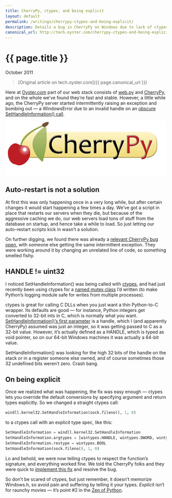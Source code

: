 ```yaml
---
title: CherryPy, ctypes, and being explicit
layout: default
permalink: /writings/cherrypy-ctypes-and-being-explicit/
description: Details a bug in CherryPy on Windows due to lack of ctypes argument types
canonical_url: http://tech.oyster.com/cherrypy-ctypes-and-being-explicit/
---
```

<h1>{{ page.title }}</h1>
<p class="subtitle">October 2011</p>

> [Original article on tech.oyster.com]({{ page.canonical_url }})

Here at [Oyster.com][2] part of our web stack consists of [web.py][3] and [CherryPy][1], and on the whole we&#8217;ve found they&#8217;re fast and stable. However, a little while ago, the CherryPy server started intermittently raising an exception and bombing out &#8212; a WindowsError due to an invalid handle on an [obscure SetHandleInformation() call][4].

![CherryPy web framework logo](/images/cherrypy_logo_big.png)

## Auto-restart is not a solution

At first this was only happening once in a very long while, but after certain changes it would start happening a few times a day. We&#8217;ve got a script in place that restarts our servers when they die, but because of the aggressive caching we do, our web servers load tons of stuff from the database on startup, and hence take a while to load. So just letting our auto-restart scripts kick in wasn&#8217;t a solution.

On further digging, we found there was already a [relevant CherryPy bug open][5], with someone else getting the same intermittent exception. They were working around it by changing an unrelated line of code, so something smelled fishy.

## HANDLE != uint32

I noticed SetHandleInformation() was being called with [ctypes][6], and had just recently been using ctypes for a [named mutex class][7] I&#8217;d written (to make Python&#8217;s logging module safe for writes from multiple processes).

ctypes is great for calling C DLLs when you just want a thin Python-to-C wrapper. Its defaults are good — for instance, Python integers get converted to 32-bit ints in C, which is normally what you want. [SetHandleInformation()&#8217;s first parameter][8] is a handle, which I (and apparently CherryPy) assumed was just an integer, so it was getting passed to C as a 32-bit value. However, it&#8217;s actually defined as a HANDLE, which is typed as void pointer, so on our 64-bit Windows machines it was actually a 64-bit value.

SetHandleInformation() was looking for the high 32 bits of the handle on the stack or in a register someone else owned, and of course sometimes those 32 undefined bits weren&#8217;t zero. Crash bang.

## On being explicit

Once we realized what was happening, the fix was easy enough &#8212; ctypes lets you override the default conversions by specifying argument and return types explicitly. So we changed a straight ctypes call:

```python
windll.kernel32.SetHandleInformation(sock.fileno(), 1, 0)
```

to a ctypes call with an explicit type spec, like this:

```python
SetHandleInformation = windll.kernel32.SetHandleInformation
SetHandleInformation.argtypes = [wintypes.HANDLE, wintypes.DWORD, wintypes.DWORD]
SetHandleInformation.restype = wintypes.BOOL
SetHandleInformation(sock.fileno(), 1, 0)
```

Lo and behold, we were now telling ctypes to respect the function&#8217;s signature, and everything worked fine. We told the CherryPy folks and they were quick to [implement this fix][9] and resolve the bug.

So don&#8217;t be scared of ctypes, but just remember, it doesn&#8217;t memorize Windows.h, so avoid pain and suffering by telling it your types. *Explicit* isn&#8217;t for raunchy movies &#8212; it&#8217;s point #2 in the [Zen of Python][10].

 [1]: http://cherrypy.org/
 [2]: http://www.oyster.com/
 [3]: http://webpy.org/
 [4]: https://bitbucket.org/cherrypy/cherrypy/src/9c2d91cac2e8/cherrypy/wsgiserver/wsgiserver2.py#cl-1576
 [5]: https://bitbucket.org/cherrypy/cherrypy/issue/1016/windowserror-error-6-the-handle-is-invalid
 [6]: http://docs.python.org/library/ctypes.html
 [7]: http://code.activestate.com/recipes/577794-win32-named-mutex-class-for-system-wide-mutex/
 [8]: http://msdn.microsoft.com/en-us/library/windows/desktop/ms724935(v=vs.85).aspx
 [9]: https://bitbucket.org/cherrypy/cherrypy/changeset/102ee9f08271
 [10]: http://www.python.org/dev/peps/pep-0020/